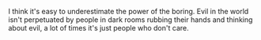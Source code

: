 I think it's easy to underestimate the power of the boring. Evil in the world isn't perpetuated by people in dark rooms rubbing their hands and thinking about evil, a lot of times it's just people who don't care.
